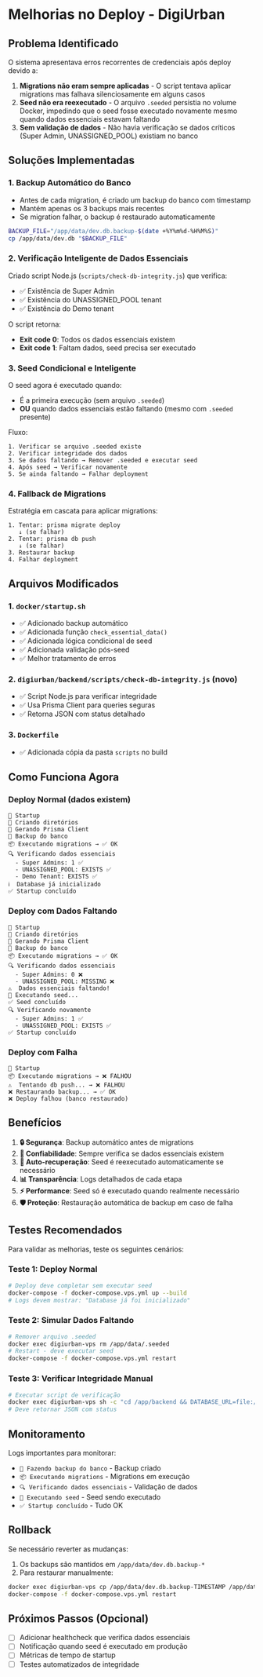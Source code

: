 # Melhorias no Deploy - DigiUrban

## Problema Identificado

O sistema apresentava erros recorrentes de credenciais após deploy devido a:

1. **Migrations não eram sempre aplicadas** - O script tentava aplicar migrations mas falhava silenciosamente em alguns casos
2. **Seed não era reexecutado** - O arquivo `.seeded` persistia no volume Docker, impedindo que o seed fosse executado novamente mesmo quando dados essenciais estavam faltando
3. **Sem validação de dados** - Não havia verificação se dados críticos (Super Admin, UNASSIGNED_POOL) existiam no banco

## Soluções Implementadas

### 1. Backup Automático do Banco
- Antes de cada migration, é criado um backup do banco com timestamp
- Mantém apenas os 3 backups mais recentes
- Se migration falhar, o backup é restaurado automaticamente

```bash
BACKUP_FILE="/app/data/dev.db.backup-$(date +%Y%m%d-%H%M%S)"
cp /app/data/dev.db "$BACKUP_FILE"
```

### 2. Verificação Inteligente de Dados Essenciais

Criado script Node.js (`scripts/check-db-integrity.js`) que verifica:
- ✅ Existência de Super Admin
- ✅ Existência do UNASSIGNED_POOL tenant
- ✅ Existência do Demo tenant

O script retorna:
- **Exit code 0**: Todos os dados essenciais existem
- **Exit code 1**: Faltam dados, seed precisa ser executado

### 3. Seed Condicional e Inteligente

O seed agora é executado quando:
- É a primeira execução (sem arquivo `.seeded`)
- **OU** quando dados essenciais estão faltando (mesmo com `.seeded` presente)

Fluxo:
```
1. Verificar se arquivo .seeded existe
2. Verificar integridade dos dados
3. Se dados faltando → Remover .seeded e executar seed
4. Após seed → Verificar novamente
5. Se ainda faltando → Falhar deployment
```

### 4. Fallback de Migrations

Estratégia em cascata para aplicar migrations:
```
1. Tentar: prisma migrate deploy
   ↓ (se falhar)
2. Tentar: prisma db push
   ↓ (se falhar)
3. Restaurar backup
4. Falhar deployment
```

## Arquivos Modificados

### 1. `docker/startup.sh`
- ✅ Adicionado backup automático
- ✅ Adicionada função `check_essential_data()`
- ✅ Adicionada lógica condicional de seed
- ✅ Adicionada validação pós-seed
- ✅ Melhor tratamento de erros

### 2. `digiurban/backend/scripts/check-db-integrity.js` (novo)
- ✅ Script Node.js para verificar integridade
- ✅ Usa Prisma Client para queries seguras
- ✅ Retorna JSON com status detalhado

### 3. `Dockerfile`
- ✅ Adicionada cópia da pasta `scripts` no build

## Como Funciona Agora

### Deploy Normal (dados existem)
```
🚀 Startup
📁 Criando diretórios
🔧 Gerando Prisma Client
💾 Backup do banco
📦 Executando migrations → ✅ OK
🔍 Verificando dados essenciais
  - Super Admins: 1 ✅
  - UNASSIGNED_POOL: EXISTS ✅
  - Demo Tenant: EXISTS ✅
ℹ️  Database já inicializado
✅ Startup concluído
```

### Deploy com Dados Faltando
```
🚀 Startup
📁 Criando diretórios
🔧 Gerando Prisma Client
💾 Backup do banco
📦 Executando migrations → ✅ OK
🔍 Verificando dados essenciais
  - Super Admins: 0 ❌
  - UNASSIGNED_POOL: MISSING ❌
⚠️  Dados essenciais faltando!
🌱 Executando seed...
✅ Seed concluído
🔍 Verificando novamente
  - Super Admins: 1 ✅
  - UNASSIGNED_POOL: EXISTS ✅
✅ Startup concluído
```

### Deploy com Falha
```
🚀 Startup
📦 Executando migrations → ❌ FALHOU
⚠️  Tentando db push... → ❌ FALHOU
❌ Restaurando backup... → ✅ OK
❌ Deploy falhou (banco restaurado)
```

## Benefícios

1. **🔒 Segurança**: Backup automático antes de migrations
2. **🎯 Confiabilidade**: Sempre verifica se dados essenciais existem
3. **🔄 Auto-recuperação**: Seed é reexecutado automaticamente se necessário
4. **📊 Transparência**: Logs detalhados de cada etapa
5. **⚡ Performance**: Seed só é executado quando realmente necessário
6. **🛡️ Proteção**: Restauração automática de backup em caso de falha

## Testes Recomendados

Para validar as melhorias, teste os seguintes cenários:

### Teste 1: Deploy Normal
```bash
# Deploy deve completar sem executar seed
docker-compose -f docker-compose.vps.yml up --build
# Logs devem mostrar: "Database já foi inicializado"
```

### Teste 2: Simular Dados Faltando
```bash
# Remover arquivo .seeded
docker exec digiurban-vps rm /app/data/.seeded
# Restart - deve executar seed
docker-compose -f docker-compose.vps.yml restart
```

### Teste 3: Verificar Integridade Manual
```bash
# Executar script de verificação
docker exec digiurban-vps sh -c "cd /app/backend && DATABASE_URL=file:/app/data/dev.db node scripts/check-db-integrity.js"
# Deve retornar JSON com status
```

## Monitoramento

Logs importantes para monitorar:

- `💾 Fazendo backup do banco` - Backup criado
- `📦 Executando migrations` - Migrations em execução
- `🔍 Verificando dados essenciais` - Validação de dados
- `🌱 Executando seed` - Seed sendo executado
- `✅ Startup concluído` - Tudo OK

## Rollback

Se necessário reverter as mudanças:

1. Os backups são mantidos em `/app/data/dev.db.backup-*`
2. Para restaurar manualmente:
```bash
docker exec digiurban-vps cp /app/data/dev.db.backup-TIMESTAMP /app/data/dev.db
docker-compose -f docker-compose.vps.yml restart
```

## Próximos Passos (Opcional)

- [ ] Adicionar healthcheck que verifica dados essenciais
- [ ] Notificação quando seed é executado em produção
- [ ] Métricas de tempo de startup
- [ ] Testes automatizados de integridade
